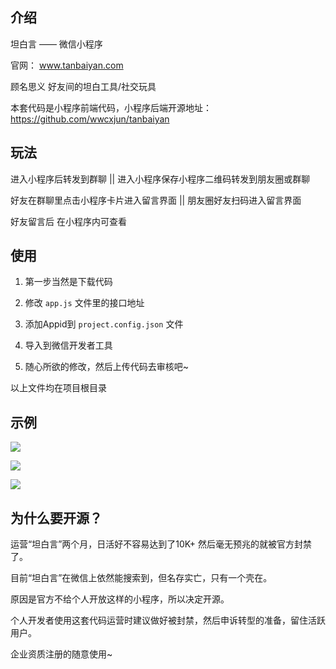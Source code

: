 ## 介绍
坦白言 —— 微信小程序

官网： www.tanbaiyan.com

顾名思义 好友间的坦白工具/社交玩具

本套代码是小程序前端代码，小程序后端开源地址：https://github.com/wwcxjun/tanbaiyan

## 玩法
进入小程序后转发到群聊 || 进入小程序保存小程序二维码转发到朋友圈或群聊

好友在群聊里点击小程序卡片进入留言界面 || 朋友圈好友扫码进入留言界面

好友留言后 在小程序内可查看

## 使用
1. 第一步当然是下载代码

2. 修改 `app.js` 文件里的接口地址

3. 添加Appid到 `project.config.json` 文件

4. 导入到微信开发者工具

5. 随心所欲的修改，然后上传代码去审核吧~

以上文件均在项目根目录

## 示例
![](https://www.tanbaiyan.com/images/1.jpg)

![](https://www.tanbaiyan.com/images/2.jpg)

![](https://www.tanbaiyan.com/images/3.jpg)

## 为什么要开源？
运营“坦白言”两个月，日活好不容易达到了10K+ 然后毫无预兆的就被官方封禁了。

目前“坦白言”在微信上依然能搜索到，但名存实亡，只有一个壳在。

原因是官方不给个人开放这样的小程序，所以决定开源。

个人开发者使用这套代码运营时建议做好被封禁，然后申诉转型的准备，留住活跃用户。

企业资质注册的随意使用~